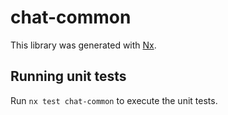 # chat-common

This library was generated with [Nx](https://nx.dev).

## Running unit tests

Run `nx test chat-common` to execute the unit tests.

